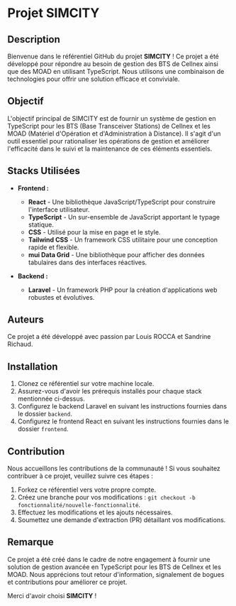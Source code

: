 # Projet SIMCITY

## Description

Bienvenue dans le référentiel GitHub du projet **SIMCITY** ! Ce projet a été développé pour répondre au besoin de gestion des BTS de Cellnex ainsi que des MOAD en utilisant TypeScript. Nous utilisons une combinaison de technologies pour offrir une solution efficace et conviviale.

## Objectif

L'objectif principal de SIMCITY est de fournir un système de gestion en TypeScript pour les BTS (Base Transceiver Stations) de Cellnex et les MOAD (Matériel d'Opération et d'Administration à Distance). Il s'agit d'un outil essentiel pour rationaliser les opérations de gestion et améliorer l'efficacité dans le suivi et la maintenance de ces éléments essentiels.

## Stacks Utilisées

- **Frontend :**
  - **React** - Une bibliothèque JavaScript/TypeScript pour construire l'interface utilisateur.
  - **TypeScript** - Un sur-ensemble de JavaScript apportant le typage statique.
  - **CSS** - Utilisé pour la mise en page et le style.
  - **Tailwind CSS** - Un framework CSS utilitaire pour une conception rapide et flexible.
  - **mui Data Grid** - Une bibliothèque pour afficher des données tabulaires dans des interfaces réactives.

- **Backend :**
  - **Laravel** - Un framework PHP pour la création d'applications web robustes et évolutives.

## Auteurs

Ce projet a été développé avec passion par Louis ROCCA et Sandrine Richaud.

## Installation

1. Clonez ce référentiel sur votre machine locale.
2. Assurez-vous d'avoir les prérequis installés pour chaque stack mentionnée ci-dessus.
3. Configurez le backend Laravel en suivant les instructions fournies dans le dossier `backend`.
4. Configurez le frontend React en suivant les instructions fournies dans le dossier `frontend`.

## Contribution

Nous accueillons les contributions de la communauté ! Si vous souhaitez contribuer à ce projet, veuillez suivre ces étapes :

1. Forkez ce référentiel vers votre propre compte.
2. Créez une branche pour vos modifications : `git checkout -b fonctionnalité/nouvelle-fonctionnalité`.
3. Effectuez les modifications et les ajouts nécessaires.
4. Soumettez une demande d'extraction (PR) détaillant vos modifications.

## Remarque

Ce projet a été créé dans le cadre de notre engagement à fournir une solution de gestion avancée en TypeScript pour les BTS de Cellnex et les MOAD. Nous apprécions tout retour d'information, signalement de bogues et contributions pour améliorer ce projet.

Merci d'avoir choisi **SIMCITY** !
